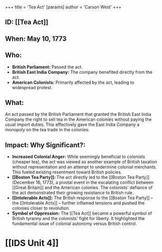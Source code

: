 +++
 title = 'Tea Act'
[params]
	author = 'Carson West'
+++
## ID: [[Tea Act]] 
## When: May 10, 1773

## Who:
* **British Parliament:** Passed the act.
* **British East India Company:**  The company benefited directly from the act.
* **American Colonists:** Primarily affected by the act, leading to widespread protest.

## What: 
An act passed by the British Parliament that granted the British East India Company the right to sell tea in the American colonies without paying the usual import duties.  This effectively gave the East India Company a monopoly on the tea trade in the colonies.

## Impact: Why Significant?:

* **Increased Colonial Anger:** While seemingly beneficial to colonists (cheaper tea), the act was viewed as another example of British taxation without representation and an attempt to undermine colonial merchants. This fueled existing resentment toward British policies.
* **[[Boston Tea Party]]:** The act directly led to the [[Boston Tea Party]] (December 16, 1773), a pivotal event in the escalating conflict between [[Great Britain]] and the American colonies. The colonists' defiance of the act demonstrated their growing resistance to British rule.
* **[[Intolerable Acts]]:**  The British response to the [[Boston Tea Party]] – the [[Intolerable Acts]] – further inflamed tensions and pushed the colonies closer to revolution.
* **Symbol of Oppression:** The [[Tea Act]] became a powerful symbol of British tyranny and the colonists' fight for liberty. It highlighted the fundamental issue of colonial autonomy versus British control.


# [[IDS Unit 4]]

